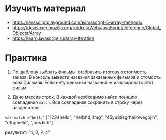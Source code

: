 # Изучить материал
 * https://javascriptplayground.com/ecmascript-5-array-methods/
 * https://developer.mozilla.org/ru/docs/Web/JavaScript/Reference/Global_Objects/Array
 * https://learn.javascript.ru/array-iteration

# Практика


1) По шаблону выбрать фильмы, отобразить итоговую стоимость заказа. В консоль вывести названия заказанных фильмов и стомость всех фильмов. Если нету цены или названия => игнорировать этот фильм.

2) Дано массив строк. В каждой необходимо найти позицию совпадения `match`. Все совпадения сохранить в строку через разделитель.

`var match ="hello"`
["1234hello", "hellohd;lfmg", "45yu89egrhellowegojih", "dfhghello", ",bnsdklb"]

результат: "4, 0, 9, 4"